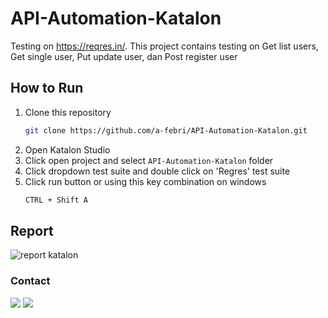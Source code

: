 # API-Automation-Katalon
Testing on https://reqres.in/. This project contains testing on Get list users, Get single user, Put update user, dan Post register user

## How to Run
1. Clone this repository
   ```sh
   git clone https://github.com/a-febri/API-Automation-Katalon.git
   ```
2. Open Katalon Studio
3. Click open project and select `API-Automation-Katalon` folder
4. Click dropdown test suite and double click on 'Regres' test suite
5. Click run button or using this key combination on windows
   ```sh
   CTRL + Shift A
   ```
  
## Report

![report katalon](https://user-images.githubusercontent.com/109534135/215327953-e0a0296b-3cf9-456f-9288-49fda82c83a3.JPG)

### Contact 
<p>
    <a href="https://www.linkedin.com/in/a-febri/" target="blank"><img src="https://img.shields.io/badge/-linkedin-181717?style=for-the-badge&logo=linkedin" /></a>
    <a href="mailto: arifebri12@gmail.com" target="blank"><img src="https://img.shields.io/badge/-gmail-181717?style=for-the-badge&logo=gmail" /></a>
<p>

